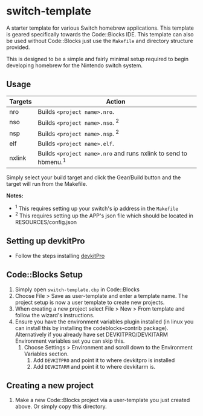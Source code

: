 # switch-template

A starter template for various Switch homebrew applications. This template is geared specifically towards the Code::Blocks IDE.  This template can also be used without Code::Blocks just use the `Makefile` and directory structure provided.

This is designed to be a simple and fairly minimal setup required to begin developing homebrew for the Nintendo switch system.

## Usage

| Targets     | Action                                                                                    |
| ------------| ----------------------------------------------------------------------------------------- |
| nro         | Builds `<project name>.nro`.
| nso       | Builds `<project name>.nso`. <sup>2</sup>
| nsp         | Builds `<project name>.nsp`. <sup>2</sup>
| elf         | Builds `<project name>.elf`.
| nxlink         | Builds `<project name>.nro` and runs nxlink to send to hbmenu.<sup>1</sup>

Simply select your build target and click the Gear/Build button and the target will run from the Makefile.

**Notes:** 
* <sup>1</sup> This requires setting up your switch's ip address in the `Makefile`
* <sup>2</sup> This requires setting up the APP's json file which should be located in RESOURCES/config.json

## Setting up devkitPro
* Follow the steps installing [devkitPro](https://devkitpro.org/wiki/Getting_Started)

## Code::Blocks Setup
1. Simply open `switch-template.cbp` in Code::Blocks
2. Choose File > Save as user-template and enter a template name.  The project setup is now a user template to create new projects.
3. When creating a new project select File > New > From template and follow the wizard's instructions.
4. Ensure you have the environment variables plugin installed (in linux you can install this by installing the codeblocks-contrib package). Alternatively if you already have set DEVKITPRO/DEVKITARM Environment variables set you can skip this.
    1. Choose Settings > Environment and scroll down to the Environment Variables section.
        1. Add `DEVKITPRO` and point it to where devkitpro is installed
        2. Add `DEVKITARM` and point it to where devkitarm is.

## Creating a new project
1. Make a new Code::Blocks project via a user-template you just created above.  Or simply copy this directory.


[//]: # (These are reference links used in the body of this note and get stripped out when the markdown processor does its job. There is no need to format nicely because it shouldn't be seen. Thanks SO - http://stackoverflow.com/questions/4823468/store-comments-in-markdown-syntax)

